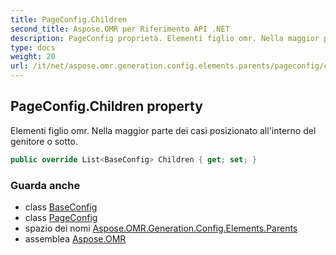 ```yaml
---
title: PageConfig.Children
second_title: Aspose.OMR per Riferimento API .NET
description: PageConfig proprietà. Elementi figlio omr. Nella maggior parte dei casi posizionato allinterno del genitore o sotto.
type: docs
weight: 20
url: /it/net/aspose.omr.generation.config.elements.parents/pageconfig/children/
---
```

## PageConfig.Children property

Elementi figlio omr. Nella maggior parte dei casi posizionato all'interno del genitore o sotto.

```csharp
public override List<BaseConfig> Children { get; set; }
```

### Guarda anche

* class [BaseConfig](../../../aspose.omr.generation.config/baseconfig/)
* class [PageConfig](../)
* spazio dei nomi [Aspose.OMR.Generation.Config.Elements.Parents](../../pageconfig/)
* assemblea [Aspose.OMR](../../../)


